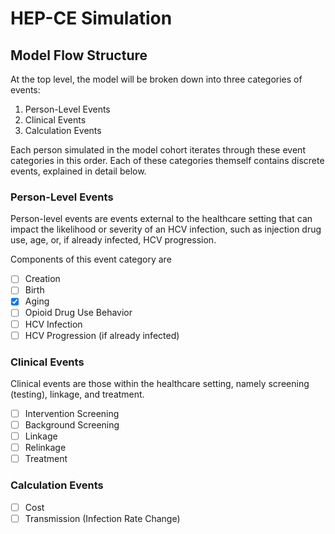 # HEP-CE Simulation
## Model Flow Structure
At the top level, the model will be broken down into three categories of events:

1. Person-Level Events
2. Clinical Events
3. Calculation Events

Each person simulated in the model cohort iterates through these event categories in this order.
Each of these categories themself contains discrete events, explained in detail below.

### Person-Level Events
Person-level events are events external to the healthcare setting that can impact the likelihood or severity of an HCV infection, such as injection drug use, age, or, if already infected, HCV progression.

Components of this event category are

- [ ] Creation
- [ ] Birth
- [X] Aging
- [ ] Opioid Drug Use Behavior
- [ ] HCV Infection
- [ ] HCV Progression (if already infected)

### Clinical Events
Clinical events are those within the healthcare setting, namely screening (testing), linkage, and treatment.

- [ ] Intervention Screening
- [ ] Background Screening
- [ ] Linkage
- [ ] Relinkage
- [ ] Treatment

### Calculation Events
- [ ] Cost
- [ ] Transmission (Infection Rate Change)
